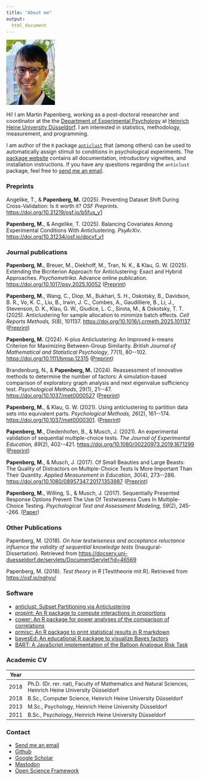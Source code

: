 ```yaml
---
title: "About me"
output:
  html_document
---
```


<img src = "me.jpg" width = 130 alt = "Photo of Martin Papenberg">

Hi! I am Martin Papenberg, working as a post-doctoral researcher and coordinator at the the [Department of Experimental Psychology](https://www.psychologie.hhu.de/studium-und-lehre-psychologie/institutskoordinator) at [Heinrich Heine University Düsseldorf](https://www.uni-duesseldorf.de/home/en/home.html). I am interested in statistics, methodology, measurement, and programming.

I am author of the `R` package [`anticlust`](https://github.com/m-Py/anticlust) that (among others) can be used to automatically assign stimuli to conditions in psychological experiments. The [package website](../anticlust/index.html) contains all documentation, introductory vignettes, and installation instructions. If you have any questions regarding the `anticlust` package, feel free to <a href = "mailto:martin.papenberg@hhu.de?subject=Help with the anticlust package">send me an email</a>.

### Preprints

Angelike, T., & **Papenberg, M.** (2025). Preventing Dataset Shift During Cross-Validation: Is it worth it? *OSF Preprints*. https://doi.org/10.31219/osf.io/b5fus_v1

**Papenberg, M.**, & Angelike, T. (2025). Balancing Covariates Among Experimental Conditions With Anticlustering. *PsyArXiv*. https://doi.org/10.31234/osf.io/dpcyf_v1

### Journal publications

**Papenberg, M.**, Breuer, M., Diekhoff, M., Tran, N. K., & Klau, G. W. (2025). Extending the Bicriterion Approach for Anticlustering: Exact and Hybrid Approaches. *Psychometrika*. Advance online publication. https://doi.org/10.1017/psy.2025.10052 ([Preprint](https://osf.io/a5r4y))

**Papenberg, M.**, Wang, C., Diop, M., Bukhari, S. H., Oskotsky, B., Davidson, B. R., Vo, K. C., Liu, B., Irwin, J. C., Combes, A., Gaudilliere, B., Li, J., Stevenson, D. K., Klau, G. W., Giudice, L. C., Sirota, M., & Oskotsky, T. T. (2025). Anticlustering for sample allocation to minimize batch effects. *Cell Reports Methods, 5*(8), 101137. https://doi.org/10.1016/j.crmeth.2025.101137 ([Preprint](https://doi.org/10.1101/2025.03.03.641320))

**Papenberg, M.** (2024). K-plus Anticlustering: An Improved k-means Criterion for Maximizing Between-Group Similarity. *British Journal of Mathematical and Statistical Psychology*, 77(1), 80--102. https://doi.org/10.1111/bmsp.12315 ([Preprint](https://doi.org/10.31234/osf.io/7jw6v))

Brandenburg, N., & **Papenberg, M.** (2024). Reassessment of innovative methods to determine the number of factors: A simulation-based comparison of exploratory graph analysis and next eigenvalue sufficiency test. *Psychological Methods*, 29(1), 21--47. https://doi.org/10.1037/met0000527 ([Preprint](https://doi.org/10.31234/osf.io/dhzrc))

**Papenberg, M.**, & Klau, G. W. (2021). Using anticlustering to partition data sets into equivalent parts. *Psychological Methods, 26*(2), 161--174. https://doi.org/10.1037/met0000301. ([Preprint](https://doi.org/10.31234/osf.io/3razc))

**Papenberg, M.**, Diedenhofen, B., & Musch, J. (2021). An experimental validation of sequential multiple-choice tests. *The Journal of Experimental Education, 89*(2), 402--421. https://doi.org/10.1080/00220973.2019.1671299 ([Preprint](https://osf.io/x8753/))

**Papenberg, M.**, & Musch, J. (2017). Of Small Beauties and Large Beasts: The Quality of Distractors on Multiple-Choice Tests Is More Important Than Their Quantity. *Applied Measurement in Education, 30*(4), 273--286. https://doi.org/10.1080/08957347.2017.1353987 ([Preprint](https://osf.io/xytfw/))

**Papenberg, M.**, Willing, S., & Musch, J. (2017). Sequentially Presented Response Options Prevent The Use Of Testwiseness Cues In Multiple-Choice Testing. *Psychological Test and Assessment Modeling, 59*(2), 245--266. ([Paper](http://www.psychologie-aktuell.com/fileadmin/download/ptam/2-2017_20170627/06_Papenberg_.pdf))

### Other Publications

Papenberg, M. (2018). *On how testwiseness and acceptance reluctance influence the validity of sequential knowledge tests* (Inaugural-Dissertation). Retrieved from https://docserv.uni-duesseldorf.de/servlets/DocumentServlet?id=46569

Papenberg, M. (2018). *Test theory in R* [Testtheorie mit R]. Retrieved from https://osf.io/nghyv/

### Software

- [anticlust: Subset Partitioning via Anticlustering](https://github.com/m-Py/anticlust)
- [propint: An R package to compute interactions in proportions](https://github.com/m-Py/propint)
- [cower: An R package for power analyses of the comparison of correlations](https://github.com/m-Py/cower)
- [prmisc: An R package to print statistical results in R markdown](https://github.com/m-Py/prmisc)
- [bayesEd: An educational R package to visualize Bayes factors](https://github.com/m-Py/bayesEd)
- [BART: A JavaScript implementation of the Balloon Analogue Risk Task](https://github.com/m-Py/BART)

### Academic CV

| Year |  |
| ---- | ------------- | 
| 2018 | Ph.D. (Dr. rer. nat), Faculty of Mathematics and Natural Sciences, Heinrich Heine University Düsseldorf |
| 2018 | B.Sc., Computer Science, Heinrich Heine University Düsseldorf |
| 2013 | M.Sc., Psychology, Heinrich Heine University Düsseldorf |
| 2011 | B.Sc., Psychology, Heinrich Heine University Düsseldorf |

### Contact

- <a href = "mailto:martin.papenberg@hhu.de">Send me an email</a>
- [Github](https://github.com/m-Py)
- [Google Scholar](https://scholar.google.de/citations?user=_h33JecAAAAJ&hl=de&oi=sra)
- <a rel="me" href="https://fosstodon.org/@MPapenberg">Mastodon</a>
- [Open Science Framework](https://osf.io/3gq2h)
